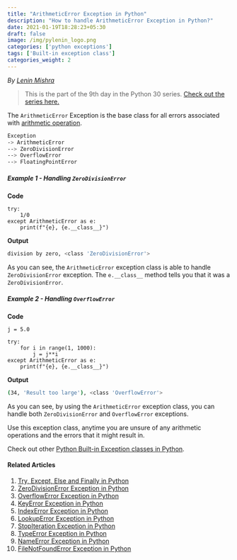 ```yaml
---
title: "ArithmeticError Exception in Python"
description: "How to handle ArithmeticError Exception in Python?"
date: 2021-01-19T18:28:23+05:30
draft: false
image: /img/pylenin_logo.png
categories: ['python exceptions']
tags: ['Built-in exception class']
categories_weight: 2
---
```

<div class="sharethis-inline-follow-buttons"></div>

*By [Lenin Mishra](https://www.pylenin.com/authors/#lenin-mishra)*

> This is the part of the 9th day in the Python 30 series. [Check out the series here.](https://www.youtube.com/playlist?list=PLqEbL1vopgvuI-3wzwHqftEkH3AILozS5)

The `ArithmeticError` Exception is the base class for all errors associated with [arithmetic operation](https://www.pylenin.com/blogs/python-arithmetic-operators/).

```bash
Exception
-> ArithmeticError
--> ZeroDivisionError
--> OverflowError
--> FloatingPointError
```

##### Example 1 - Handling `ZeroDivisionError`

**Code**

```python3
try:
    1/0
except ArithmeticError as e:
    print(f"{e}, {e.__class__}")
```

**Output**

```bash
division by zero, <class 'ZeroDivisionError'>
```

As you can see, the `ArithmeticError` exception class is able to handle `ZeroDivisionError` exception. The `e.__class__` method tells you that it was a `ZeroDivisionError`.

##### Example 2 - Handling `OverflowError`

**Code**

```python3
j = 5.0

try:
    for i in range(1, 1000):
        j = j**i
except ArithmeticError as e:
    print(f"{e}, {e.__class__}")
```

**Output**

```bash
(34, 'Result too large'), <class 'OverflowError'>
```

As you can see, by using the `ArithmeticError` exception class, you can handle both `ZeroDivisionError` and `OverflowError` exceptions.

Use this exception class, anytime you are unsure of any arithmetic operations and the errors that it might result in.

Check out other [Python Built-in Exception classes in Python](https://www.pylenin.com/tags/built-in-exception-class/).

#### Related Articles

1. [Try, Except, Else and Finally in Python](https://www.pylenin.com/blogs/python-try-except-else-finally/)
2. [ZeroDivisionError Exception in Python](https://www.pylenin.com/blogs/zero-division-error-python/)
3. [OverflowError Exception in Python](https://www.pylenin.com/blogs/overflow-error-python/)   
4. [KeyError Exception in Python](https://www.pylenin.com/blogs/key-error-python/)
5. [IndexError Exception in Python](https://www.pylenin.com/blogs/index-error-python/)
6. [LookupError Exception in Python](https://www.pylenin.com/blogs/lookup-error-python/)
7. [StopIteration Exception in Python](https://www.pylenin.com/blogs/stop-iteration-error-python/)
8. [TypeError Exception in Python](https://www.pylenin.com/blogs/type-error-python/)
9. [NameError Exception in Python](https://www.pylenin.com/blogs/name-error-python/)
10. [FileNotFoundError Exception in Python](https://www.pylenin.com/blogs/file-not-found-error-python/)